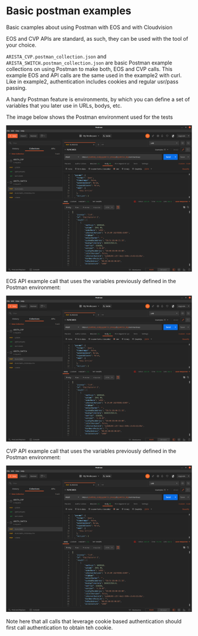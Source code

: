# Basic postman examples
Basic cxamples about using Postman with EOS and with Cloudvision

EOS and CVP APIs are standard, as such, they can be used with the tool of your choice.

`ARISTA_CVP.postman_collection.json` and `ARISTA_SWITCH.postman_collection.json` are basic Postman example collections on using Postman to make both, EOS and CVP calls. This example EOS and API calls are the same used in the example2 with curl. Like in example2, authentication includes cookies and regular usr/pass passing.

A handy Postman feature is environments, by which you can define a set of variables that you later use in URLs, bodys, etc.

The image below shows the Postman environment used for the tests

![environ](https://github.com/aristaiberia/automation101/blob/main/day2_api/example3_postman/images/EOS.png)

EOS API example call that uses the variables previously defined in the Postman environment:

![eos](https://github.com/aristaiberia/automation101/blob/main/day2_api/example3_postman/images/EOS.png)

CVP API example call that uses the variables previously defined in the Postman environment:

![eos](https://github.com/aristaiberia/automation101/blob/main/day2_api/example3_postman/images/EOS.png)

Note here that all calls that leverage cookie based authentication should first call authentication to obtain teh cookie.

